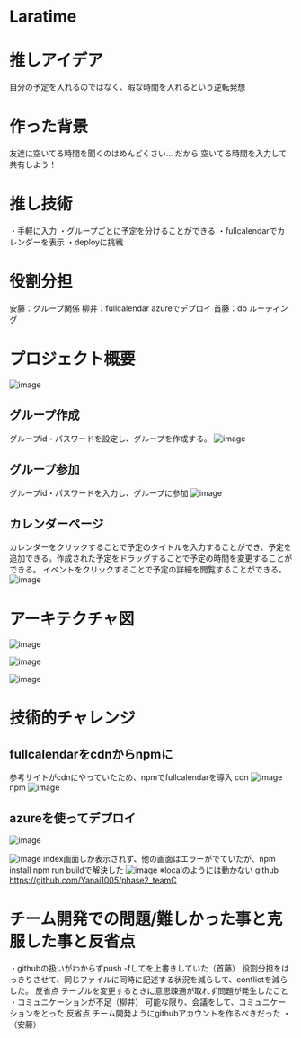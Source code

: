 # Laratime
# 推しアイデア
自分の予定を入れるのではなく、暇な時間を入れるという逆転発想
# 作った背景
友達に空いてる時間を聞くのはめんどくさい...
だから
空いてる時間を入力して共有しよう！

# 推し技術
・手軽に入力
・グループごとに予定を分けることができる
・fullcalendarでカレンダーを表示
・deployに挑戦

# 役割分担
安藤：グループ関係
柳井：fullcalendar azureでデプロイ
首藤：db ルーティング
# プロジェクト概要

![image](https://ptera-publish.topaz.dev/project/01GG16N32XPZ1EYSKRE6MNGD67.png)
## グループ作成
グループid・パスワードを設定し、グループを作成する。
![image](https://ptera-publish.topaz.dev/project/01GG16KN79H9H43P6NP0Z9AFEK.png)

##  グループ参加
グループid・パスワードを入力し、グループに参加
![image](https://ptera-publish.topaz.dev/project/01GG16P8WGFEBX92SZ3E6DPBDB.png)

##  カレンダーページ
カレンダーをクリックすることで予定のタイトルを入力することができ、予定を追加できる。作成された予定をドラッグすることで予定の時間を変更することができる。 イベントをクリックすることで予定の詳細を閲覧することができる。
![image](https://ptera-publish.topaz.dev/project/01GG16GXJEWYRBT3MS4P2S57QW.png)


# アーキテクチャ図
![image](https://ptera-publish.topaz.dev/project/01GG17198EC91QNQ43B24RWNV1.png)

![image](https://ptera-publish.topaz.dev/project/01GG162MX1FE66V8BX2A2XXX76.png)

![image](https://ptera-publish.topaz.dev/project/01GG124EZ7CAM187D9BPRWQENX.png)
# 技術的チャレンジ

## fullcalendarをcdnからnpmに
参考サイトがcdnにやっていたため、npmでfullcalendarを導入
cdn
![image](https://ptera-publish.topaz.dev/project/01GG1494548DZEZ8N49W7G543T.png)
npm
![image](https://ptera-publish.topaz.dev/project/01GG124EZ7CAM187D9BPRWQENX.png)
## azureを使ってデプロイ
![image](https://ptera-publish.topaz.dev/project/01GG16P8WGFEBX92SZ3E6DPBDB.png)

![image](https://ptera-publish.topaz.dev/project/01GG16H2PTZA3WZE08ZJ38T9W9.png)
index画面しか表示されず、他の画面はエラーがでていたが、npm install npm run buildで解決した
![image](https://ptera-publish.topaz.dev/project/01GG124EZ7CAM187D9BPRWQENX.png)
※localのようには動かない
github
https://github.com/Yanai1005/phase2_teamC

# チーム開発での問題/難しかった事と克服した事と反省点

・githubの扱いがわからずpush -fしてを上書きしていた（首藤）
  役割分担をはっきりさせて、同じファイルに同時に記述する状況を減らして、conflictを減らした。
  反省点  テーブルを変更するときに意思疎通が取れず問題が発生したこと
・コミュニケーションが不足（柳井）
  可能な限り、会議をして、コミュニケーションをとった
  反省点  チーム開発ようにgithubアカウントを作るべきだった
・（安藤）



